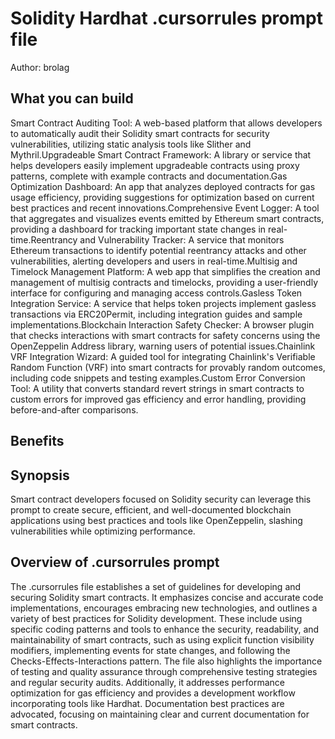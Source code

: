 # Solidity Hardhat .cursorrules prompt file

Author: brolag

## What you can build
Smart Contract Auditing Tool: A web-based platform that allows developers to automatically audit their Solidity smart contracts for security vulnerabilities, utilizing static analysis tools like Slither and Mythril.Upgradeable Smart Contract Framework: A library or service that helps developers easily implement upgradeable contracts using proxy patterns, complete with example contracts and documentation.Gas Optimization Dashboard: An app that analyzes deployed contracts for gas usage efficiency, providing suggestions for optimization based on current best practices and recent innovations.Comprehensive Event Logger: A tool that aggregates and visualizes events emitted by Ethereum smart contracts, providing a dashboard for tracking important state changes in real-time.Reentrancy and Vulnerability Tracker: A service that monitors Ethereum transactions to identify potential reentrancy attacks and other vulnerabilities, alerting developers and users in real-time.Multisig and Timelock Management Platform: A web app that simplifies the creation and management of multisig contracts and timelocks, providing a user-friendly interface for configuring and managing access controls.Gasless Token Integration Service: A service that helps token projects implement gasless transactions via ERC20Permit, including integration guides and sample implementations.Blockchain Interaction Safety Checker: A browser plugin that checks interactions with smart contracts for safety concerns using the OpenZeppelin Address library, warning users of potential issues.Chainlink VRF Integration Wizard: A guided tool for integrating Chainlink's Verifiable Random Function (VRF) into smart contracts for provably random outcomes, including code snippets and testing examples.Custom Error Conversion Tool: A utility that converts standard revert strings in smart contracts to custom errors for improved gas efficiency and error handling, providing before-and-after comparisons.

## Benefits


## Synopsis
Smart contract developers focused on Solidity security can leverage this prompt to create secure, efficient, and well-documented blockchain applications using best practices and tools like OpenZeppelin, slashing vulnerabilities while optimizing performance.

## Overview of .cursorrules prompt
The .cursorrules file establishes a set of guidelines for developing and securing Solidity smart contracts. It emphasizes concise and accurate code implementations, encourages embracing new technologies, and outlines a variety of best practices for Solidity development. These include using specific coding patterns and tools to enhance the security, readability, and maintainability of smart contracts, such as using explicit function visibility modifiers, implementing events for state changes, and following the Checks-Effects-Interactions pattern. The file also highlights the importance of testing and quality assurance through comprehensive testing strategies and regular security audits. Additionally, it addresses performance optimization for gas efficiency and provides a development workflow incorporating tools like Hardhat. Documentation best practices are advocated, focusing on maintaining clear and current documentation for smart contracts.

